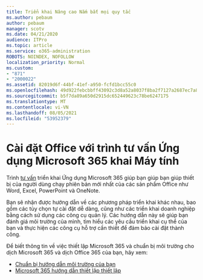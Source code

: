 ```yaml
---
title: Triển khai Nâng cao Nắm bắt mọi quy tắc
ms.author: pebaum
author: pebaum
manager: scotv
ms.date: 04/21/2020
audience: ITPro
ms.topic: article
ms.service: o365-administration
ROBOTS: NOINDEX, NOFOLLOW
localization_priority: Normal
ms.custom:
- "871"
- "2000022"
ms.assetid: 82019d6f-44bf-41ef-a950-fcfd1bcc55c0
ms.openlocfilehash: 49d922febcbbff43092c3d8a52a8037f8ba2f7127a2687ec7a85094c76e63400
ms.sourcegitcommit: b5f7da89a650d2915dc652449623c78be6247175
ms.translationtype: MT
ms.contentlocale: vi-VN
ms.lasthandoff: 08/05/2021
ms.locfileid: "53952379"
---
```

# <a name="install-office-with-the-microsoft-365-apps-deployment-advisor"></a>Cài đặt Office với trình tư vấn Ứng dụng Microsoft 365 khai Máy tính

Trình [tư vấn](https://go.microsoft.com/fwlink/?linkid=2145748) triển khai Ứng dụng Microsoft 365 giúp bạn giúp bạn giúp thiết bị của người dùng chạy phiên bản mới nhất của các sản phẩm Office như Word, Excel, PowerPoint và OneNote.
  
Bạn sẽ nhận được hướng dẫn về các phương pháp triển khai khác nhau, bao gồm các tùy chọn tự cài đặt dễ dàng, cũng như các triển khai doanh nghiệp bằng cách sử dụng các công cụ quản lý. Các hướng dẫn này sẽ giúp bạn đánh giá môi trường của mình, tìm hiểu các yêu cầu triển khai cụ thể của bạn và thực hiện các công cụ hỗ trợ cần thiết để đảm bảo cài đặt thành công.
  
Để biết thông tin về việc thiết lập Microsoft 365 và chuẩn bị môi trường cho dịch Microsoft 365 và dịch Office 365 của bạn, hãy xem:

- [Chuẩn bị hướng dẫn môi trường của bạn](https://go.microsoft.com/fwlink/?linkid=2005213)
- [Microsoft 365 hướng dẫn thiết lập thiết lập](https://go.microsoft.com/fwlink/?linkid=2072646)
